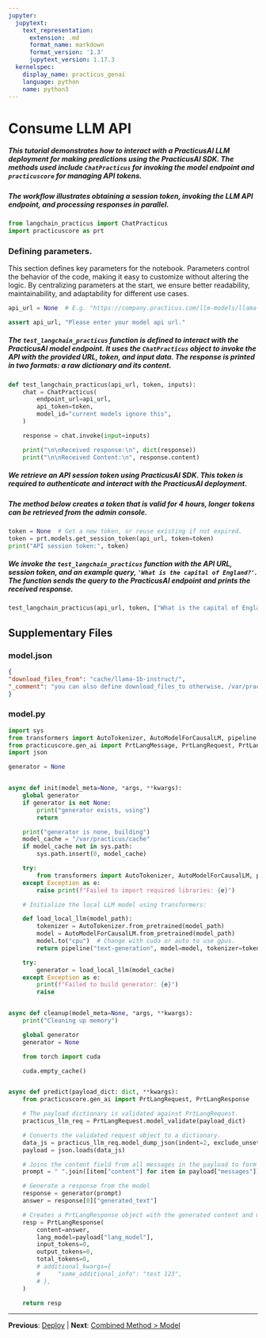 ```yaml
---
jupyter:
  jupytext:
    text_representation:
      extension: .md
      format_name: markdown
      format_version: '1.3'
      jupytext_version: 1.17.3
  kernelspec:
    display_name: practicus_genai
    language: python
    name: python3
---
```


# Consume LLM API

##### This tutorial demonstrates how to interact with a PracticusAI LLM deployment for making predictions using the PracticusAI SDK. The methods used include `ChatPracticus` for invoking the model endpoint and `practicuscore` for managing API tokens.

##### The workflow illustrates obtaining a session token, invoking the LLM API endpoint, and processing responses in parallel.

```python
from langchain_practicus import ChatPracticus
import practicuscore as prt
```

### Defining parameters.
 
This section defines key parameters for the notebook. Parameters control the behavior of the code, making it easy to customize without altering the logic. By centralizing parameters at the start, we ensure better readability, maintainability, and adaptability for different use cases.
 

```python
api_url = None  # E.g. "https://company.practicus.com/llm-models/llama-3b-chain-test/"
```

```python
assert api_url, "Please enter your model api url."
```

##### The `test_langchain_practicus` function is defined to interact with the PracticusAI model endpoint. It uses the `ChatPracticus` object to invoke the API with the provided URL, token, and input data. The response is printed in two formats: a raw dictionary and its content.

```python
def test_langchain_practicus(api_url, token, inputs):
    chat = ChatPracticus(
        endpoint_url=api_url,
        api_token=token,
        model_id="current models ignore this",
    )

    response = chat.invoke(input=inputs)

    print("\n\nReceived response:\n", dict(response))
    print("\n\nReceived Content:\n", response.content)
```

##### We retrieve an API session token using PracticusAI SDK. This token is required to authenticate and interact with the PracticusAI deployment.

##### The method below creates a token that is valid for 4 hours, longer tokens can be retrieved from the admin console.

```python
token = None  # Get a new token, or reuse existing if not expired.
token = prt.models.get_session_token(api_url, token=token)
print("API session token:", token)
```

##### We invoke the `test_langchain_practicus` function with the API URL, session token, and an example query, `'What is the capital of England?'`. The function sends the query to the PracticusAI endpoint and prints the received response.

```python
test_langchain_practicus(api_url, token, ["What is the capital of England?"])
```


## Supplementary Files

### model.json
```json
{
"download_files_from": "cache/llama-1b-instruct/",
"_comment": "you can also define download_files_to otherwise, /var/practicus/cache is used"
}
```

### model.py
```python
import sys
from transformers import AutoTokenizer, AutoModelForCausalLM, pipeline
from practicuscore.gen_ai import PrtLangMessage, PrtLangRequest, PrtLangResponse
import json

generator = None


async def init(model_meta=None, *args, **kwargs):
    global generator
    if generator is not None:
        print("generator exists, using")
        return

    print("generator is none, building")
    model_cache = "/var/practicus/cache"
    if model_cache not in sys.path:
        sys.path.insert(0, model_cache)

    try:
        from transformers import AutoTokenizer, AutoModelForCausalLM, pipeline
    except Exception as e:
        raise print(f"Failed to import required libraries: {e}")

    # Initialize the local LLM model using transformers:

    def load_local_llm(model_path):
        tokenizer = AutoTokenizer.from_pretrained(model_path)
        model = AutoModelForCausalLM.from_pretrained(model_path)
        model.to("cpu")  # Change with cuda or auto to use gpus.
        return pipeline("text-generation", model=model, tokenizer=tokenizer, max_new_tokens=200)

    try:
        generator = load_local_llm(model_cache)
    except Exception as e:
        print(f"Failed to build generator: {e}")
        raise


async def cleanup(model_meta=None, *args, **kwargs):
    print("Cleaning up memory")

    global generator
    generator = None

    from torch import cuda

    cuda.empty_cache()


async def predict(payload_dict: dict, **kwargs):
    from practicuscore.gen_ai import PrtLangRequest, PrtLangResponse

    # The payload dictionary is validated against PrtLangRequest.
    practicus_llm_req = PrtLangRequest.model_validate(payload_dict)

    # Converts the validated request object to a dictionary.
    data_js = practicus_llm_req.model_dump_json(indent=2, exclude_unset=True)
    payload = json.loads(data_js)

    # Joins the content field from all messages in the payload to form the prompt string.
    prompt = " ".join([item["content"] for item in payload["messages"]])

    # Generate a response from the model
    response = generator(prompt)
    answer = response[0]["generated_text"]

    # Creates a PrtLangResponse object with the generated content and metadata about the language model and token usage
    resp = PrtLangResponse(
        content=answer,
        lang_model=payload["lang_model"],
        input_tokens=0,
        output_tokens=0,
        total_tokens=0,
        # additional_kwargs={
        #     "some_additional_info": "test 123",
        # },
    )

    return resp

```


---

**Previous**: [Deploy](deploy.md) | **Next**: [Combined Method > Model](../combined-method/model.md)
